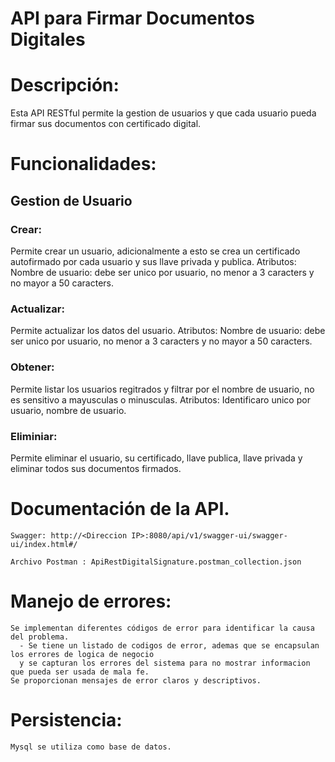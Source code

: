 # API para Firmar Documentos Digitales

# Descripción:

Esta API RESTful permite la gestion de usuarios y que cada usuario pueda firmar sus documentos con certificado digital.

# Funcionalidades:

## Gestion de Usuario

### Crear: 
Permite crear un usuario, adicionalmente a esto se crea un certificado autofirmado por cada usuario y sus llave privada y publica.
Atributos: Nombre de usuario: debe ser unico por usuario, no menor a 3 caracters y no mayor a 50 caracters. 

### Actualizar: 
Permite actualizar los datos del usuario.
Atributos: Nombre de usuario: debe ser unico por usuario, no menor a 3 caracters y no mayor a 50 caracters. 

### Obtener: 
Permite listar los usuarios regitrados y filtrar por el nombre de usuario, no es sensitivo a mayusculas o minusculas.
Atributos: Identificaro unico por usuario, nombre de usuario.
            
### Eliminiar: 
Permite eliminar el usuario, su certificado, llave publica, llave privada y eliminar todos sus documentos firmados.

 
# Documentación de la API.
    Swagger: http://<Direccion IP>:8080/api/v1/swagger-ui/swagger-ui/index.html#/

    Archivo Postman : ApiRestDigitalSignature.postman_collection.json

# Manejo de errores:

    Se implementan diferentes códigos de error para identificar la causa del problema.
      - Se tiene un listado de codigos de error, ademas que se encapsulan los errores de logica de negocio 
      y se capturan los errores del sistema para no mostrar informacion que pueda ser usada de mala fe.
    Se proporcionan mensajes de error claros y descriptivos.

# Persistencia:
 
    Mysql se utiliza como base de datos.
 


